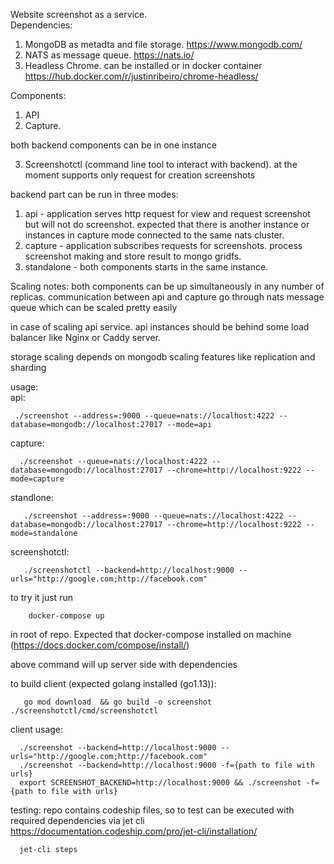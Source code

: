 Website screenshot as a service. <br>
Dependencies:<br>
1. MongoDB as metadta and file storage. https://www.mongodb.com/
2. NATS as message queue. https://nats.io/
3. Headless Chrome. can be installed or in docker container https://hub.docker.com/r/justinribeiro/chrome-headless/

Components:<br>

1. API
2. Capture.

both backend components can be in one instance

3. Screenshotctl (command line tool to interact with backend). at the moment supports only request for creation screenshots


backend part can be run in three modes:

1. api - application serves http request for view and request screenshot but will not do screenshot. expected that there is another instance or instances in capture mode connected to the same nats cluster.
2. capture - application subscribes requests for screenshots. process screenshot making and store result to mongo gridfs.
3. standalone - both components starts in the same instance.

Scaling notes:
  both components can be up simultaneously in any number of replicas.
  communication between api and capture go through nats message queue which can be scaled pretty easily
  
  in case of scaling api service. api instances should be behind some load balancer like Nginx or Caddy server.
  
  storage scaling depends on mongodb scaling features like replication and sharding
  
  
usage:<br>
  api:<br>
     
     ./screenshot --address=:9000 --queue=nats://localhost:4222 --database=mongodb://localhost:27017 --mode=api
    
  capture: <br>
      
      ./screenshot --queue=nats://localhost:4222 --database=mongodb://localhost:27017 --chrome=http://localhost:9222 --mode=capture
      
  standlone:<br>
  
       ./screenshot --address=:9000 --queue=nats://localhost:4222 --database=mongodb://localhost:27017 --chrome=http://localhost:9222 --mode=standalone    
          

  screenshotctl: <br>
       
       ./screenshotctl --backend=http://localhost:9000 --urls="http://google.com;http://facebook.com"
       

to try it just run <br>
        
        docker-compose up 
        
in root of repo. Expected that docker-compose installed on machine (https://docs.docker.com/compose/install/)   

above command will up server side with dependencies

to build client (expected golang installed (go1.13)): <br>
    
       go mod download  && go build -o screenshot  ./screenshotctl/cmd/screenshotctl 
       
   client usage:<br>
      
      ./screenshot --backend=http://localhost:9000 --urls="http://google.com;http://facebook.com"
      ./screenshot --backend=http://localhost:9000 -f={path to file with urls}
      export SCREENSHOT_BACKEND=http://localhost:9000 && ./screenshot -f={path to file with urls}
      
      
testing: repo contains codeship files, so to test can be executed with required dependencies via jet cli  https://documentation.codeship.com/pro/jet-cli/installation/

      jet-cli steps    
      